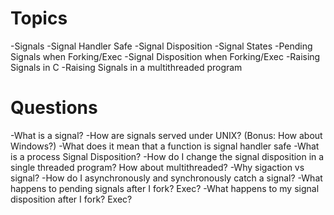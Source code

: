 # Topics
-Signals
-Signal Handler Safe
-Signal Disposition
-Signal States
-Pending Signals when Forking/Exec
-Signal Disposition when Forking/Exec
-Raising Signals in C
-Raising Signals in a multithreaded program

# Questions
-What is a signal?
-How are signals served under UNIX? (Bonus: How about Windows?)
-What does it mean that a function is signal handler safe
-What is a process Signal Disposition?
-How do I change the signal disposition in a single threaded program? How about multithreaded?
-Why sigaction vs signal?
-How do I asynchronously and synchronously catch a signal?
-What happens to pending signals after I fork? Exec?
-What happens to my signal disposition after I fork? Exec?